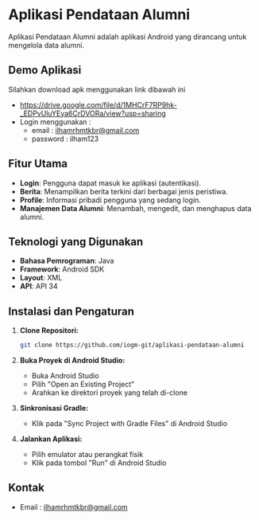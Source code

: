 # Aplikasi Pendataan Alumni

Aplikasi Pendataan Alumni adalah aplikasi Android yang dirancang untuk mengelola data alumni.

## Demo Aplikasi
Silahkan download apk menggunakan link dibawah ini 
  - https://drive.google.com/file/d/1MHCrF7RP9hk-_EDPvUluYEya6CrDVORa/view?usp=sharing
  - Login menggunakan :
    - email : ilhamrhmtkbr@gmail.com
    - password : ilham123

## Fitur Utama

- **Login**: Pengguna dapat masuk ke aplikasi (autentikasi).
- **Berita**: Menampilkan berita terkini dari berbagai jenis peristiwa.
- **Profile**: Informasi pribadi pengguna yang sedang login.
- **Manajemen Data Alumni**: Menambah, mengedit, dan menghapus data alumni.

## Teknologi yang Digunakan

- **Bahasa Pemrograman**: Java
- **Framework**: Android SDK
- **Layout**: XML
- **API**: API 34

## Instalasi dan Pengaturan

1. **Clone Repositori:**

   ```bash
   git clone https://github.com/iogm-git/aplikasi-pendataan-alumni
   ```
2. **Buka Proyek di Android Studio:**
   - Buka Android Studio
   - Pilih "Open an Existing Project"
   - Arahkan ke direktori proyek yang telah di-clone

3. **Sinkronisasi Gradle:**
   - Klik pada "Sync Project with Gradle Files" di Android Studio

4. **Jalankan Aplikasi:**
   - Pilih emulator atau perangkat fisik
   - Klik pada tombol "Run" di Android Studio

## Kontak
- Email : ilhamrhmtkbr@gmail.com
